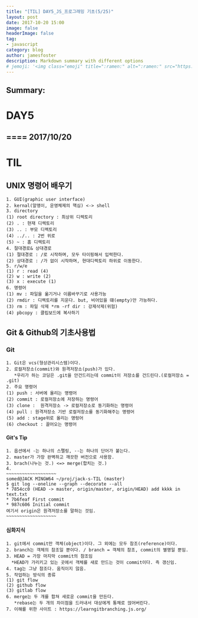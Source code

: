 ```yaml
---
title: "[TIL] DAY5_JS_프로그래밍 기초(5/25)"
layout: post
date: 2017-10-20 15:00
image: false
headerImage: false
tag:
- javascript
category: blog
author: jamesfoster
description: Markdown summary with different options
# jemoji: '<img class="emoji" title=":ramen:" alt=":ramen:" src="https://assets.github.com/images/icons/emoji/unicode/1f35c.png" height="20" width="20" align="absmiddle">'
---
```


## Summary:
# DAY5
====
2017/10/20
----------
# TIL

## UNIX 명령어 배우기
~~~~~~~~~~~~~~~~~~~~~~~~~~~~~
1. GUI(graphic user interface)
2. kernal(알맹이, 운영체제의 핵심) <-> shell
3. directory
(1) root directory : 최상위 디렉토리
(2) . : 현재 디렉토리
(3) .. : 부모 디렉토리
(4) ../.. : 2번 위로
(5) ~ : 홈 디렉토리
4. 절대경로& 상대경로
(1) 절대경로 : /로 시작하며, 모두 타이핑해서 입력한다.
(2) 상대경로 : /가 없이 시작하며, 현대디렉토리 하위로 이동한다.
5. r/w/e
(1) r : read (4)
(2) w : write (2)
(3) x : execute (1)
6. 명령어
(1) mv : 파일을 옮기거나 이름바꾸기로 사용가능
(2) rmdir : 디렉토리를 지운다. but, 비어있을 떄(empty)만 가능하다.
(3) rm : 파일 삭제 *rm -rf dir : 강제삭제(위험)
(4) pbcopy : 클립보드에 복사하기
~~~~~~~~~~~~~~~~~~~~~~~~~~~~~
## Git & Github의 기초사용법
### Git
~~~~~~~~~~~~~~~~~~~~~~~~
1. Git은 vcs(형상관리시스템)이다.
2. 로컬저장소(commit)와 원격저장소(push)가 있다.
   *우리가 하는 코딩은 .git을 안건드리는데 commit이 저장소를 건드린다.(로컬저장소 = .git)
2. 주요 명령어
(1) push : 서버에 올리는 명령어
(2) commit : 로컬저장소에 저장하는 명령어
(3) clone :  원격저장소 -> 로컬저장소로 동기화하는 명령어
(4) pull : 원격저장소 기반 로컬저장소를 동기화해주는 명령어
(5) add : stage위로 올리는 명렁어
(6) checkout : 끌어오는 명령어
~~~~~~~~~~~~~~~~~~~~~~~~
#### Git's Tip
~~~~~~~~~~~~~~~~~~~~~~~~
1. 옵션에서 -는 하나의 스펠링, --는 하나의 단어가 붙는다.
2. master가 가장 완벽하고 깨끗한 버전으로 사용함.
3. brach(나누는 것.) <=> merge(합치는 것.)
4.
~~~~~~~~~~~~~~~~~~~
somed@JACK MINGW64 ~/proj/jack-s-TIL (master)
$ git log --oneline --graph --decorate --all
* 7854cc0 (HEAD -> master, origin/master, origin/HEAD) add kkkk in text.txt
* 7b6feaf First commit
* 987c606 Initial commit
여기서 origin은 원격저장소를 말하는 것임.
~~~~~~~~~~~~~~~~~~~
~~~~~~~~~~~~~~~~~~~~~~~~
#### 심화지식
~~~~~~~~~~~~~~~~~~~~~~~~~~
1. git에서 commit만 객체(object)이다. 그 외에는 모두 참조(reference)이다.
2. branch는 객체의 참조일 뿐이다. / branch = 객체의 참조, commit의 별명일 뿐임.
3. HEAD = 가장 마지막 commit의 참조임
  *HEAD가 가리키고 있는 곳에서 객체를 새로 만드는 것이 commit이다. 즉 갱신임.
4. tag는 그냥 참조다. 움직이지 않음.
5. 작업하는 방식의 종류
(1) git flow
(2) github flow
(3) gitlab flow
6. merge는 두 개를 합쳐 새로운 commit을 만든다.
   *rebase는 두 개의 차이점을 드러내서 대상에게 통채로 얹어버린다.
7. 이해를 위한 사이트 : https://learngitbranching.js.org/
~~~~~~~~~~~~~~~~~~~~~~~~~~

